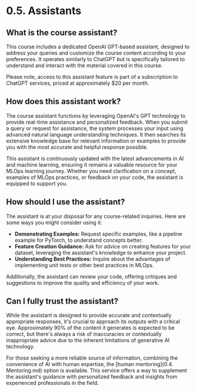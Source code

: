 # 0.5. Assistants

## What is the course assistant?

This course includes a dedicated OpenAI GPT-based assistant, designed to address your queries and customize the course content according to your preferences. It operates similarly to ChatGPT but is specifically tailored to understand and interact with the material covered in this course.

Please note, access to this assistant feature is part of a subscription to ChatGPT services, priced at approximately $20 per month.

## How does this assistant work?

The course assistant functions by leveraging OpenAI's GPT technology to provide real-time assistance and personalized feedback. When you submit a query or request for assistance, the system processes your input using advanced natural language understanding techniques. It then searches its extensive knowledge base for relevant information or examples to provide you with the most accurate and helpful response possible.

This assistant is continuously updated with the latest advancements in AI and machine learning, ensuring it remains a valuable resource for your MLOps learning journey. Whether you need clarification on a concept, examples of MLOps practices, or feedback on your code, the assistant is equipped to support you.

## How should I use the assistant?

The assistant is at your disposal for any course-related inquiries. Here are some ways you might consider using it:

- **Demonstrating Examples:** Request specific examples, like a pipeline example for PyTorch, to understand concepts better.
- **Feature Creation Guidance:** Ask for advice on creating features for your dataset, leveraging the assistant's knowledge to enhance your project.
- **Understanding Best Practices:** Inquire about the advantages of implementing unit tests or other best practices in MLOps.

Additionally, the assistant can review your code, offering critiques and suggestions to improve the quality and efficiency of your work.

## Can I fully trust the assistant?

While the assistant is designed to provide accurate and contextually appropriate responses, it's crucial to approach its outputs with a critical eye. Approximately 90% of the content it generates is expected to be correct, but there's always a risk of inaccuracies or contextually inappropriate advice due to the inherent limitations of generative AI technology.

For those seeking a more reliable source of information, combining the convenience of AI with human expertise, the \[human mentoring\](0.4. Mentoring.md) option is available. This service offers a way to supplement the assistant's guidance with personalized feedback and insights from experienced professionals in the field.